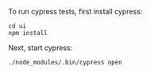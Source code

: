 To run cypress tests, first install cypress:

    cd ui
    npm install

Next, start cypress:

    ./node_modules/.bin/cypress open
